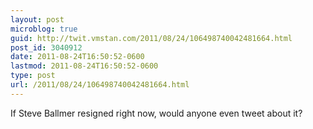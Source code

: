```yaml
---
layout: post
microblog: true
guid: http://twit.vmstan.com/2011/08/24/106498740042481664.html
post_id: 3040912
date: 2011-08-24T16:50:52-0600
lastmod: 2011-08-24T16:50:52-0600
type: post
url: /2011/08/24/106498740042481664.html
---
```

If Steve Ballmer resigned right now, would anyone even tweet about it?
